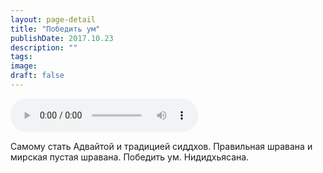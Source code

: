 ```yaml
---
layout: page-detail
title: "Победить ум"
publishDate: 2017.10.23
description: ""
tags:
image:
draft: false
---
```


<audio title="2017.10.23 - Победить ум.mp3" src="https://filer-api.advayta.org/v1.0/public/files/73176" controls=""></audio>

 Самому стать Адвайтой и традицией сиддхов. Правильная шравана и мирская пустая шравана. Победить ум. Нидидхьясана. 

  
